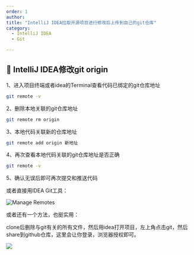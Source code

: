 ```yaml
---
order: 1
author: 
title: "IntelliJ IDEA拉取开源项目进行修改后上传到自己的git仓库"
category:
  - IntelliJ IDEA
  - Git

---
```


## 🍂 IntelliJ IDEA修改git origin

1、进入项目终端或者idea的Terminal查看代码已绑定的git仓库地址

```bash
git remote -v
```

2、删除本地关联的git仓库地址

```bash
git remote rm origin
```

3、本地代码关联新的仓库地址

```bash
git remote add origin 新地址
```

4、再次查看本地代码关联的git仓库地址是否正确

```bash
git remote -v
```

5、确认无误后即可再次提交和推送代码



或者直接用IDEA Git工具：

![Manage Remotes](https://qtp-1324720525.cos.ap-shanghai.myqcloud.com/blog/image-20250102123024413.png)



或者还有一个方法，也挺实用：

clone后删除与git有关的所有文件，然后用idea打开项目，左上角点击git，然后share到github仓库，这里会让你登录，浏览器授权即可。

![](https://qtp-1324720525.cos.ap-shanghai.myqcloud.com/blog/202503011321334.png)